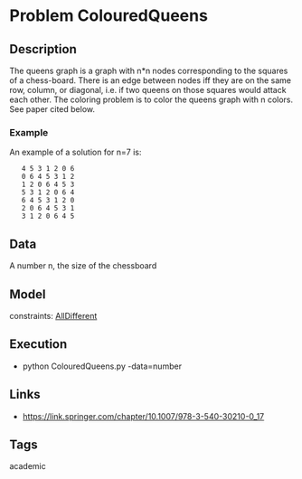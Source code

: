 # Problem ColouredQueens
## Description
The queens graph is a graph with n*n nodes corresponding to the squares of a chess-board.
There is an edge between nodes iff they are on the same row, column, or diagonal, i.e. if two queens on those squares would attack each other.
The coloring problem is to color the queens graph with n colors.
See paper cited below.

### Example
  An example of a solution for n=7 is:
  ```
     4 5 3 1 2 0 6
     0 6 4 5 3 1 2
     1 2 0 6 4 5 3
     5 3 1 2 0 6 4
     6 4 5 3 1 2 0
     2 0 6 4 5 3 1
     3 1 2 0 6 4 5
  ```

## Data
  A number n, the size of the chessboard

## Model
  constraints: [AllDifferent](http://pycsp.org/documentation/constraints/AllDifferent)

## Execution
  - python ColouredQueens.py -data=number

## Links
  - https://link.springer.com/chapter/10.1007/978-3-540-30210-0_17

## Tags
  academic
